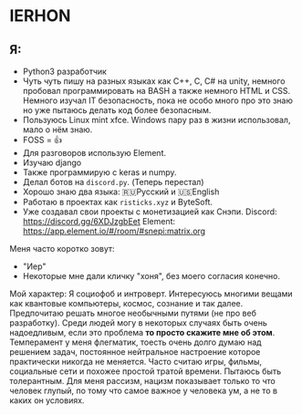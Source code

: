 # IERHON
## Я:
- Python3 разработчик
- Чуть чуть пишу на разных языках как C++, C, C# на unity, немного пробовал программировать на BASH а также немного HTML и CSS. Немного изучал IT безопасность, пока не особо много про это знаю но уже пытаюсь делать код более безопасным.
- Пользуюсь Linux mint xfce. Windows пару раз в жизни использовал, мало о нём знаю.
- FOSS = 👍
- Для разговоров использую Element.
- Изучаю django
- Также программирую с keras и numpy.
- Делал ботов на `discord.py`. (Теперь перестал)
- Хорошо знаю два языка: 🇷🇺Русский и 🇺🇸English
- Работаю в проектах как `risticks.xyz` и ByteSoft.
- Уже создавал свои проекты с монетизацией как Снэпи. Discord: https://discord.gg/6XDJzgbEet Element: https://app.element.io/#/room/#snepi:matrix.org

Меня часто коротко зовут:
- "Иер"
- Некоторые мне дали кличку "хоня", без моего согласия конечно.

Мой характер: Я социофоб и интроверт. Интересуюсь многими вещами как квантовые компьютеры, космос, сознание и так далее. Предпочитаю решать многое необычными путями (не про веб разработку). Среди людей могу в некоторых случаях быть очень надоедливым, если это проблема **то просто скажите мне об этом**. Темперамент у меня флегматик, тоесть очень долго думаю над решением задач, постоянное нейтральное настроение которое практически никогда не меняется. Часто считаю игры, фильмы, социальные сети и похожее простой тратой времени. Пытаюсь быть толерантным. Для меня рассизм, нацизм показывает только то что человек глупый, по тому что самое важное у человека ум, а не то в каких он условиях.
